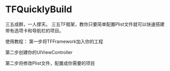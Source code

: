 # TFQuicklyBuild
三五成群，一人撑天。
三五TF框架，教你只要简单配置Plist文件就可以快速搭建带有选项卡和导航栏的项目。

使用教程：
第一步将TFFramework加入你的工程


第二步创建你的UIViewController


第二步将修改Plist文件，配置成你需要的项目

